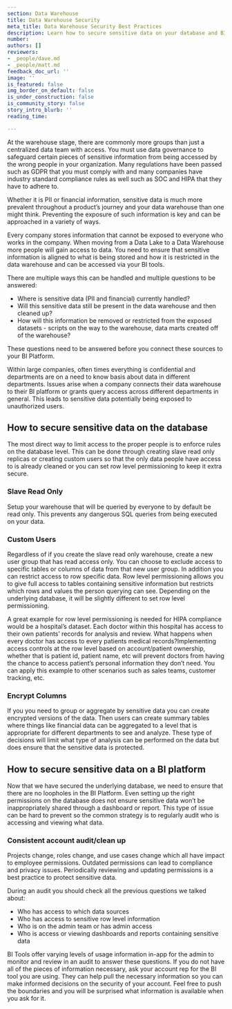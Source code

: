 ```yaml
---
section: Data Warehouse
title: Data Warehouse Security
meta_title: Data Warehouse Security Best Practices
description: Learn how to secure sensitive data on your database and BI platform.
number: 
authors: []
reviewers:
- _people/dave.md
- _people/matt.md
feedback_doc_url: ''
image: ''
is_featured: false
img_border_on_default: false
is_under_construction: false
is_community_story: false
story_intro_blurb: ''
reading_time: 

---
```

At the warehouse stage, there are commonly more groups than just a centralized data team with access. You must use data governance to safeguard certain pieces of sensitive information from being accessed by the wrong people in your organization. Many regulations have been passed such as GDPR that you must comply with and many companies have industry standard compliance rules as well such as SOC and HIPA that they have to adhere to. 

Whether it is PII or financial information, sensitive data is much more prevalent throughout a product’s journey and your data warehouse than one might think. Preventing the exposure of such information is key and can be approached in a variety of ways.

Every company stores information that cannot be exposed to everyone who works in the company. When moving from a Data Lake to a Data Warehouse more people will gain access to data. You need to ensure that sensitive information is aligned to what is being stored and how it is restricted in the data warehouse and can be accessed via your BI tools.

There are multiple ways this can be handled and multiple questions to be answered:

* Where is sensitive data (PII and financial) currently handled?
* Will this sensitive data still be present in the data warehouse and then cleaned up?
* How will this information be removed or restricted from the exposed datasets - scripts on the way to the warehouse, data marts created off of the warehouse?

These questions need to be answered before you connect these sources to your BI Platform.

Within large companies, often times everything is confidential and departments are on a need to know basis about data in different departments. Issues arise when a company connects their data warehouse to their BI platform or grants query access across different departments in general. This leads to sensitive data potentially being exposed to unauthorized users.

## How to secure sensitive data on the database

The most direct way to limit access to the proper people is to enforce rules on the database level. This can be done through creating slave read only replicas or creating custom users so that the only data people have access to is already cleaned or you can set row level permissioning to keep it extra secure.

### Slave Read Only

Setup your warehouse that will be queried by everyone to by default be read only. This prevents any dangerous SQL queries from being executed on your data.

### Custom Users

Regardless of if you create the slave read only warehouse, create a new user group that has read access only. You can choose to exclude access to specific tables or columns of data from that new user group. In addition you can restrict access to row specific data. Row level permissioning allows you to give full access to tables containing sensitive information but restricts which rows and values the person querying can see. Depending on the underlying database, it will be slightly different to set row level permissioning.

A great example for row level permissioning is needed for HIPA compliance would be a hospital’s dataset. Each doctor within this hospital has access to their own patients’ records for analysis and review. What happens when every doctor has access to every patients medical records?Implementing access controls at the row level based on account/patient ownership, whether that is patient id, patient name, etc will prevent doctors from having the chance to access patient’s personal information they don’t need. You can apply this example to other scenarios such as sales teams, customer tracking, etc.

### Encrypt Columns

If you you need to group or aggregate by sensitive data you can create encrypted versions of the data. Then users can create summary tables where things like financial data can be aggregated to a level that is appropriate for different departments to see and analyze. These type of decisions will limit what type of analysis can be performed on the data but does ensure that the sensitive data is protected.

## How to secure sensitive data on a BI platform

Now that we have secured the underlying database, we need to ensure that there are no loopholes in the BI Platform. Even setting up the right permissions on the database does not ensure sensitive data won’t be inappropriately shared through a dashboard or report. This type of issue can be hard to prevent so the common strategy is to regularly audit who is accessing and viewing what data.

### Consistent account audit/clean up

Projects change, roles change, and use cases change which all have impact to employee permissions. Outdated permissions can lead to compliance and privacy issues. Periodically reviewing and updating permissions is a best practice to protect sensitive data.

During an audit you should check all the previous questions we talked about:

* Who has access to which data sources
* Who has access to sensitive row level information
* Who is on the admin team or has admin access
* Who is access or viewing dashboards and reports containing sensitive data

BI Tools offer varying levels of usage information in-app for the admin to monitor and review in an audit to answer these questions. If you do not have all of the pieces of information necessary, ask your account rep for the BI tool you are using. They can help pull the necessary information so you can make informed decisions on the security of your account. Feel free to push the boundaries and you will be surprised what information is available when you ask for it.